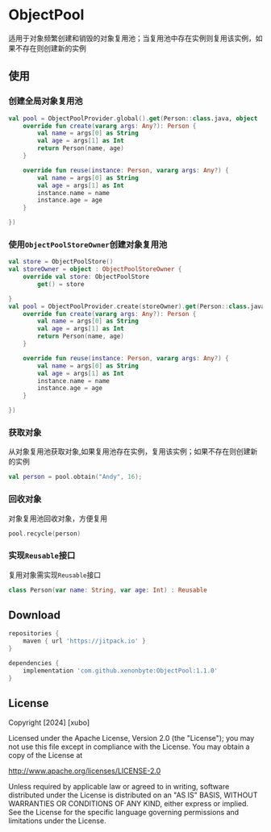 # ObjectPool

适用于对象频繁创建和销毁的对象复用池；当复用池中存在实例则复用该实例，如果不存在则创建新的实例

## 使用

### 创建全局对象复用池

```kotlin
val pool = ObjectPoolProvider.global().get(Person::class.java, object : ObjectFactory<Person> {
    override fun create(vararg args: Any?): Person {
        val name = args[0] as String
        val age = args[1] as Int
        return Person(name, age)
    }

    override fun reuse(instance: Person, vararg args: Any?) {
        val name = args[0] as String
        val age = args[1] as Int
        instance.name = name
        instance.age = age
    }

})
```

### 使用`ObjectPoolStoreOwner`创建对象复用池

```kotlin
val store = ObjectPoolStore()
val storeOwner = object : ObjectPoolStoreOwner {
    override val store: ObjectPoolStore
        get() = store

}
val pool = ObjectPoolProvider.create(storeOwner).get(Person::class.java, object : ObjectFactory<Person> {
    override fun create(vararg args: Any?): Person {
        val name = args[0] as String
        val age = args[1] as Int
        return Person(name, age)
    }

    override fun reuse(instance: Person, vararg args: Any?) {
        val name = args[0] as String
        val age = args[1] as Int
        instance.name = name
        instance.age = age
    }

})
```

### 获取对象

从对象复用池获取对象,如果复用池存在实例，复用该实例；如果不存在则创建新的实例

```kotlin
val person = pool.obtain("Andy", 16);
```

### 回收对象

对象复用池回收对象，方便复用

```kotlin
pool.recycle(person)
```

### 实现`Reusable`接口

复用对象需实现`Reusable`接口

```kotlin
class Person(var name: String, var age: Int) : Reusable
```

## Download

```groovy
repositories {
    maven { url 'https://jitpack.io' }
}

dependencies {
    implementation 'com.github.xenonbyte:ObjectPool:1.1.0'
}
```

## License

Copyright [2024] [xubo]

Licensed under the Apache License, Version 2.0 (the "License");
you may not use this file except in compliance with the License.
You may obtain a copy of the License at

http://www.apache.org/licenses/LICENSE-2.0

Unless required by applicable law or agreed to in writing, software
distributed under the License is distributed on an "AS IS" BASIS,
WITHOUT WARRANTIES OR CONDITIONS OF ANY KIND, either express or implied.
See the License for the specific language governing permissions and
limitations under the License.

